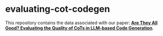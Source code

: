# evaluating-cot-codegen
This repository contains the data associated with our paper: 
**<u>Are They All Good? Evaluating the Quality of CoTs in LLM-based Code Generation</u>**.

